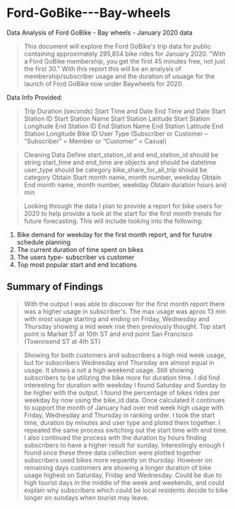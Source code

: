 # Ford-GoBike---Bay-wheels
Data Analysis of Ford GoBike - Bay wheels - January 2020 data
> This document will explore the Ford GoBike's trip data for public containing approximately 295,854 bike rides for January 2020. "With a Ford GoBike membership, you get the first 45 minutes free, not just the first 30." With this report this will be an analysis of membership/subscriber usage and the duration of usuage for the launch of Ford GoBike now under Baywheels for 2020.

Data Info Provided:
>Trip Duration (seconds)
Start Time and Date
End Time and Date
Start Station ID
Start Station Name
Start Station Latitude
Start Station Longitude
End Station ID
End Station Name
End Station Latitude
End Station Longitude
Bike ID
User Type (Subscriber or Customer – “Subscriber” = Member or “Customer” = Casual)

>Cleaning Data
Define
start_station_id and end_station_id should be string
start_time and end_time are objects and should be datetime
user_type should be category
bike_share_for_all_trip should be category
Obtain Start month name, month number, weekday
Obtain End month name, month number, weekday
Obtain duration hours and min

>Looking through the data I plan to provide a report for bike users for 2020 to help provide a look at the start for the first month trends for future forecasting.
>This will include looking into the following:

1. Bike demand for weekday for the first month report, and for furutre schedule planning
2. The current duration of time spent on bikes
3. The users type- subscriber vs customer
4. Top most popular start and end locations

## Summary of Findings

> With the output I was able to discover for the first month report there was a higher usage in subscriber's. The max usage was aprox 13 min with most usage starting and ending on Friday, Wednesday and Thursday showing a mid week rise then previously thought. Top start point is Market ST at 10th ST and end point San Francisco (Townnsend ST at 4th ST)

> Showing for both customers and subscribers a high mid week usage, but for subscribers Wednesday and Thursday are almost equal in usage. It shows a not a high weekend usage. Still showing subscribers to be utilizing the bike more for duration time.
> I did find interesting for duration with weekday I found Saturday and Sunday to be higher with the output.
> I found the percentage of bikes rides per weekday by now using the bike_id data. Once calculated it continues to support the month of January had over mid week high usage with Friday, Wednesday and Thursday in ranking order.
I took the start time, duration by minutes and user type and ploted them together. I repeated the same process switching out the start time with end time. I also continued the process with the duration by hours finding subscribers to have a higher result for sunday. 
> Interestingly enough I found once these three data collection were plotted together subscribers used bikes more requently on thursday. However on remaining days customers are showing a longer duration of bike usage highest on Saturday, Friday and Wednesday. Could be due to high tourist days in the middle of the week and weekends, and could explain why subscribers which could be local residents decide to bike longer on sundays when tourist may leave.
